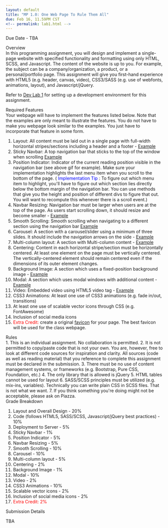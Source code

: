 ```yaml
---
layout: default
title: "MP 1.0: One Web Page To Rule Them All"
due: Feb 16, 11.59PM CST
<!-- permalink: lab1.html -->
---
```

<span class="section-heading">Due Date - TBA</span>

<div class="section-heading">Overview</div>
In this programming assignment, you will design and implement a single-page website with specified functionality and formatting using only HTML, SCSS, and Javascript. The content of the website is up to you. For example, the subject can be a company/organization, a product, or a personal/portfolio page. This assignment will give you first-hand experience with HTML5 (e.g. header, canvas, video), CSS3/SASS (e.g. use of webfonts, animations, layout), and Javascript/jQuery.

Refer to [Dev Lab 1](https://uiuc-web-programming.github.io/fa2016/Lab-1) for setting up a development environment for this assignment.

<div class="section-heading">Required Features</div>
Your webpage will have to implement the features listed below. Note that the examples are only meant to illustrate the features. You do not have to make you webpage look similar to the examples. You just have to incorporate that feature in some form.

1. Layout: All content must be laid out in a single page with full-width horizontal stripes/sections including a header and a footer - [Example](http://courses.engr.illinois.edu/cs498rk1/images/mp1/2.png)
2.	Sticky Navbar: A top navigation bar that sticks to the top of the window when scrolling [Example](http://courses.engr.illinois.edu/cs498rk1/images/mp1/3.gif)
3.	Position Indicator: Indicator of the current reading position visible in the navigation bar (see above gif for example). Make sure your implementation highlights the last menu item when you scroll to the bottom of the page. (<span style="color: blue"> Implementation Tip </span>: To figure out which menu item to highlight, you'll have to figure out which section lies directly below the bottom margin of the navigation bar. You can use methods that give you the height and position of different divs to figure that out. You will want to recompute this whenever there is a scroll event.)
4. Navbar Resizing: Navigation bar must be larger when users are at the top of the page. As users start scrolling down, it should resize and become smaller - [Example](http://courses.engr.illinois.edu/cs498rk1/images/mp1/4.gif)
5.	Smooth Scrolling: Smooth scrolling when navigating to a different section using the navigation bar [Example](http://courses.engr.illinois.edu/cs498rk1/images/mp1/5.gif)
6.	Carousel: A section with a carousel/slider using a minimum of three slides. It should include the navigation arrows on the side - [Example](http://courses.engr.illinois.edu/cs498rk1/images/mp1/6.gif)
7. Multi-column layout: A section with Multi-column content - [Example](http://courses.engr.illinois.edu/cs498rk1/images/mp1/8.png)
8.	Centering: Content in each horizontal stripe/section must be horizontally centered. At least one element on the page must be vertically centered. The vertically-centered element should remain centered even if the dimensions of its outer element changes.
9.	Background Image: A section which uses a fixed-position background image - [Example](http://courses.engr.illinois.edu/cs498rk1/images/mp1/9.gif)
10.	Modal: A section which uses modal windows with additional content - [Example](http://courses.engr.illinois.edu/cs498rk1/images/mp1/10.gif)
11.	Video: Embedded video using HTML5 video tag - [Example](http://courses.engr.illinois.edu/cs498rk1/images/mp1/11.gif)
12.	CSS3 Animations: At least one use of CSS3 animations (e.g. fade in/out, transitions)
13.	At least one use of scalable vector icons through CSS (e.g. FontAwesome)
14.	Inclusion of social media icons
15.	<span style="color: red"> Extra Credit: </span>create a original [favicon](http://en.wikipedia.org/wiki/Favicon) for your page. The best favicon will be used for the class webpage.

<div class="section-heading">Rules</div>
1.	This is an individual assignment. No collaboration is permitted.
2.   It is not permitted to copy/paste code that is not your own. You are, however, free to look at different code sources for inspiration and clarity. All sources (code as well as reading material) that you reference to complete this assignment must be declared in the submission.
3.	There must be no use of content management systems, or frameworks (e.g. Bootstrap, Pure CSS, Foundation, etc.)
4.	The only library that is allowed is jQuery
5.	HTML tables cannot be used for layout
6.	SASS/SCSS principles must be utilized (e.g. mix-ins, variables). Technically you can write plain CSS in SCSS files. That is not what we want.
7.  If you think something you're doing might not be acceptable, please ask on Piazza.

<div class="section-heading">Grade Breakdown</div>

1. 	Layout and Overall Design - 20%
2. Code (follows HTML5, SASS/SCSS, Javascript/jQuery best practices) - 10%
3. Deployment to Server - 5%
4.	Sticky Navbar - 1%
5.	Position Indicator - 5%
6. Navbar Resizing - 5%
7.	Smooth Scrolling - 10%
8.	Carousel - 10%
9. Multi-column layout - 5%
10.	Centering - 2%
11.	Background Image - 1%
12.	Modal - 10%
13.	Video - 2%
14.	CSS3 Animations - 10%
15.	Scalable vector icons - 2%
16.	Inclusion of social media icons - 2%
17.	<span style="color: red"> Extra Credit: 2% </span>

<div class="section-heading">Submission Details</div>

TBA
